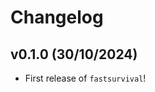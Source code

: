 # Changelog

<!--next-version-placeholder-->

## v0.1.0 (30/10/2024)

- First release of `fastsurvival`!